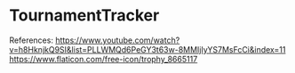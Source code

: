 # TournamentTracker

References:
https://www.youtube.com/watch?v=h8HknjkQ9SI&list=PLLWMQd6PeGY3t63w-8MMIjIyYS7MsFcCi&index=11
https://www.flaticon.com/free-icon/trophy_8665117
